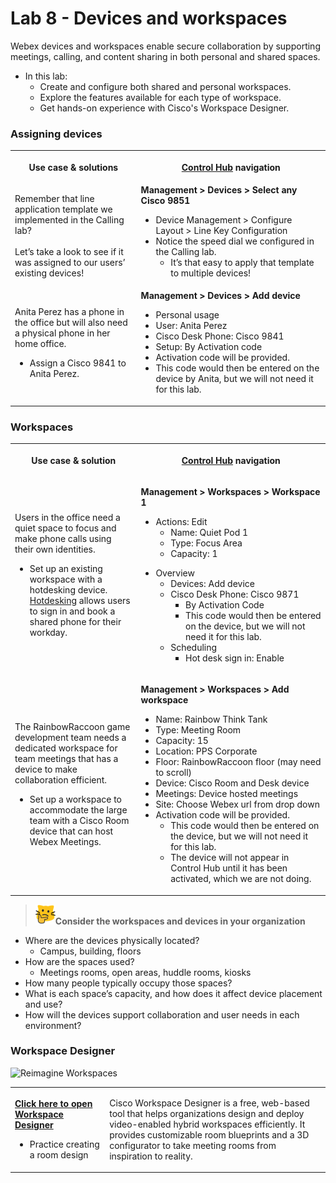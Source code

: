 # Lab 8 - Devices and workspaces
Webex devices and workspaces enable secure collaboration by supporting meetings, calling, and content sharing in both personal and shared spaces.

- In this lab:
    - Create and configure both shared and personal workspaces.
    - Explore the features available for each type of workspace.
    - Get hands-on experience with Cisco's Workspace Designer.

### Assigning devices

<table>
  <tbody>
    <tr>
      <th style="width:40%;"><p><strong>Use case &amp; solutions</strong></p></th>
      <th style="width:60%;"><a href="http://admin.webex.com/" target="_blank"><strong>Control Hub</strong></a><strong> navigation</strong></th>
    </tr>
    <tr>
      <td style="width:40%;">
        Remember that line application template we implemented in the Calling lab?<br><br>Let’s take a look to see if it was assigned to our users’ existing devices!
      </td>
      <td style="width:60%;">
          <strong>Management &gt; Devices &gt; Select any Cisco 9851</strong><ul>
          <li>Device Management &gt; Configure Layout &gt; Line Key Configuration</li>
          <li>Notice the speed dial we configured in the Calling lab.
          <ul><li>It’s that easy to apply that template to multiple devices!</li>
        </ul></ul>
      </td>
    </tr>
    <tr>
      <td style="width:40%;">
       Anita Perez has a phone in the office but will also need a physical phone in her home office.<br><ul>
          <li>Assign a Cisco 9841 to Anita Perez.</li>
        </ul>
      </td>
      <td style="width:60%;">
        <strong>Management &gt; Devices &gt; Add device</strong><ul>
          <li>Personal usage</li>
          <li>User: Anita Perez</li>
          <li>Cisco Desk Phone: Cisco 9841</li>
          <li>Setup: By Activation code</li>
          <li>Activation code will be provided.</li>
          <li>This code would then be entered on the device by Anita, but we will not need it for this lab.</li>
        </ul>
      </td>
    </tr>
  </tbody>
</table>

### Workspaces
<table>
  <tbody>
    <tr>
      <th style="width:40%;"><p><strong>Use case &amp; solution</strong></p></th>
      <th style="width:60%;"><p><a href="http://admin.webex.com/" target="_blank"><strong>Control Hub</strong></a><strong> navigation</strong></p></th>
    </tr>
    <tr>
      <td style="width:40%;">
        <p>Users in the office need a quiet space to focus and make phone calls using their own identities.</p>
        <ul>
          <li>Set up an existing workspace with a hotdesking device. <a href="https://www.webex.com/us/en/workspaces/hot-desk.html" target="_blank">Hotdesking</a> allows users to sign in and book a shared phone for their workday.</li>
        </ul>
      </td>
      <td style="width:60%;">
        <p><strong>Management &gt; Workspaces &gt; Workspace 1</strong></p>
        <ul><li>Actions: Edit
        <ul>
          <li>Name: Quiet Pod 1</li>
          <li>Type: Focus Area</li>
          <li>Capacity: 1</li>
        </ul></ul>
        <ul><li>Overview<ul><li>Devices: Add device
          <li>Cisco Desk Phone: Cisco 9871
            <ul>
              <li>By Activation Code</li>
              <li>This code would then be entered on the device, but we will not need it for this lab.</li>
            </ul></ul> <ul><li>Scheduling
        <ul>
          <li>Hot desk sign in: Enable</li>
        </ul></ul>
          </li>
        </ul>
      </td>
    </tr>
    <tr>
      <td style="width:40%;">
          <p>The RainbowRaccoon game development team needs a dedicated workspace for team meetings that has a device to make collaboration efficient.</p>
          <ul><li>Set up a workspace to accommodate the large team with a Cisco Room device that can host Webex Meetings.</li>
        </ul>
      </td>
      <td style="width:60%;">
        <p><strong>Management &gt; Workspaces &gt; Add workspace</strong></p>
        <ul>
          <li>Name: Rainbow Think Tank</li>
          <li>Type: Meeting Room</li>
          <li>Capacity: 15</li>
          <li>Location: PPS Corporate</li>
          <li>Floor: RainbowRaccoon floor (may need to scroll)</li>
          <li>Device: Cisco Room and Desk device</li>
          <li>Meetings: Device hosted meetings</li>
          <li>Site: Choose Webex url from drop down</li>
          <li>Activation code will be provided.
          <ul><li>This code would then be entered on the device, but we will not need it for this lab.</li>
          <li>The device will not appear in Control Hub until it has been activated, which we are not doing.</li></ul>
        </ul>
      </td>
    </tr>
  </tbody>
</table>

>![Think About It](template_assets/thinkingcat.png)**Consider the workspaces and devices in your organization**<br>

* Where are the devices physically located?<br>
    * Campus, building, floors<br>
* How are the spaces used?<br>
    * Meetings rooms, open areas, huddle rooms, kiosks<br>
* How many people typically occupy those spaces?<br>
* What is each space’s capacity, and how does it affect device placement and use?<br>
* How will the devices support collaboration and user needs in each environment?<br>

### Workspace Designer

![Reimagine Workspaces](<template_assets/reimagine-workspaces.gif>)

<table>
  <tbody>
    <tr>
      <td style="width:30%;">
        <p>
          <a href="https://www.webex.com/us/en/workspaces/workspace-designer.html" target="_blank"><strong>Click here to open Workspace Designer</strong></a>
        </p>
        <ul>
          <li>Practice creating a room design</li>
        </ul>
      </td>
      <td style="width:70%;">
        <p>
          Cisco Workspace Designer is a free, web-based tool that helps organizations design and deploy video-enabled hybrid workspaces efficiently. It provides customizable room blueprints and a 3D configurator to take meeting rooms from inspiration to reality.
        </p>
      </td>
    </tr>
  </tbody>
</table>

